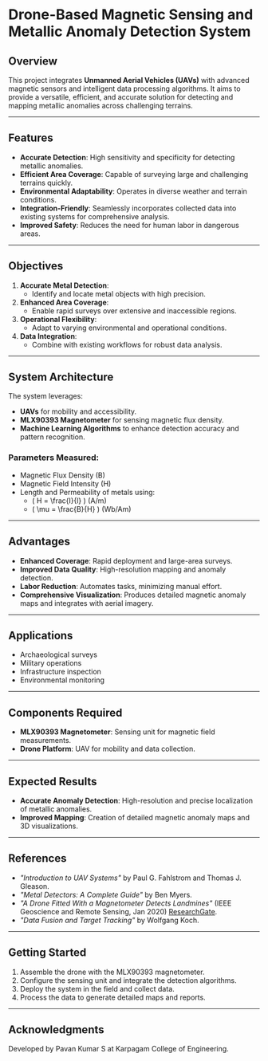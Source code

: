 # Drone-Based Magnetic Sensing and Metallic Anomaly Detection System

## Overview
This project integrates **Unmanned Aerial Vehicles (UAVs)** with advanced magnetic sensors and intelligent data processing algorithms. It aims to provide a versatile, efficient, and accurate solution for detecting and mapping metallic anomalies across challenging terrains.

---

## Features
- **Accurate Detection**: High sensitivity and specificity for detecting metallic anomalies.
- **Efficient Area Coverage**: Capable of surveying large and challenging terrains quickly.
- **Environmental Adaptability**: Operates in diverse weather and terrain conditions.
- **Integration-Friendly**: Seamlessly incorporates collected data into existing systems for comprehensive analysis.
- **Improved Safety**: Reduces the need for human labor in dangerous areas.

---

## Objectives
1. **Accurate Metal Detection**:
   - Identify and locate metal objects with high precision.
2. **Enhanced Area Coverage**:
   - Enable rapid surveys over extensive and inaccessible regions.
3. **Operational Flexibility**:
   - Adapt to varying environmental and operational conditions.
4. **Data Integration**:
   - Combine with existing workflows for robust data analysis.

---

## System Architecture
The system leverages:
- **UAVs** for mobility and accessibility.
- **MLX90393 Magnetometer** for sensing magnetic flux density.
- **Machine Learning Algorithms** to enhance detection accuracy and pattern recognition.

### Parameters Measured:
- Magnetic Flux Density (B)
- Magnetic Field Intensity (H)
- Length and Permeability of metals using:
  - \( H = \frac{I}{l} \) (A/m) 
  - \( \mu = \frac{B}{H} \) (Wb/Am)

---

## Advantages
- **Enhanced Coverage**: Rapid deployment and large-area surveys.
- **Improved Data Quality**: High-resolution mapping and anomaly detection.
- **Labor Reduction**: Automates tasks, minimizing manual effort.
- **Comprehensive Visualization**: Produces detailed magnetic anomaly maps and integrates with aerial imagery.

---

## Applications
- Archaeological surveys
- Military operations
- Infrastructure inspection
- Environmental monitoring

---

## Components Required
- **MLX90393 Magnetometer**: Sensing unit for magnetic field measurements.
- **Drone Platform**: UAV for mobility and data collection.

---

## Expected Results
- **Accurate Anomaly Detection**: High-resolution and precise localization of metallic anomalies.
- **Improved Mapping**: Creation of detailed magnetic anomaly maps and 3D visualizations.

---

## References
- *"Introduction to UAV Systems"* by Paul G. Fahlstrom and Thomas J. Gleason.
- *"Metal Detectors: A Complete Guide"* by Ben Myers.
- *"A Drone Fitted With a Magnetometer Detects Landmines"* (IEEE Geoscience and Remote Sensing, Jan 2020) [ResearchGate](https://www.researchgate.net/publication/338460935_A_Drone_Fitted_With_a_Magnetometer_Detects_Landmines).
- *"Data Fusion and Target Tracking"* by Wolfgang Koch.

---

## Getting Started
1. Assemble the drone with the MLX90393 magnetometer.
2. Configure the sensing unit and integrate the detection algorithms.
3. Deploy the system in the field and collect data.
4. Process the data to generate detailed maps and reports.

---

## Acknowledgments
Developed by Pavan Kumar S at Karpagam College of Engineering.
